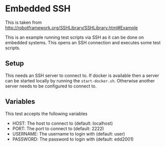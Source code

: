 # Embedded SSH

This is taken from http://robotframework.org/SSHLibrary/SSHLibrary.html#Example

This is an example running test scripts via SSH as it can be done on embedded systems.
This opens an SSH connection and executes some test scripts.

## Setup

This needs an SSH server to connect to.
If docker is available then a server can be started locally by running the `start-docker.sh`.
Otherwise another server needs to be configured to connect to.

## Variables

This test accepts the following variables

* HOST: The host to connect to (default: localhost)
* PORT: The port to connect to (default: 2222)
* USERNAME: The username to login with (default: user)
* PASSWORD: The password to login with (default: edd2001)